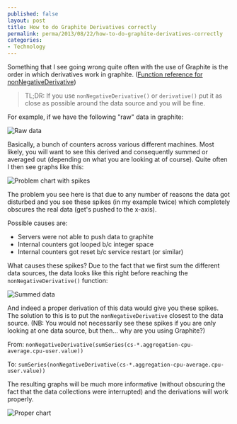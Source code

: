 ```yaml
---
published: false
layout: post
title: How to do Graphite Derivatives correctly
permalink: perma/2013/08/22/how-to-do-graphite-derivatives-correctly
categories:
- Technology
---
```


Something that I see going wrong quite often with the use of Graphite is the
order in which derivatives work in graphite. ([Function reference for nonNegativeDerivative](http://graphite.readthedocs.org/en/0.9.12/functions.html#graphite.render.functions.nonNegativeDerivative))

> TL;DR: If you use `nonNegativeDerivative()` or `derivative()` put it as close
> as possible around the data source and you will be fine.

For example, if we have the following "raw" data in graphite:

![Raw data][pic1]

Basically, a bunch of counters across various different machines. Most likely,
you will want to see this derived and consequently summed or averaged out
(depending on what you are looking at of course). Quite often I then see
graphs like this:

![Problem chart with spikes][pic2]

The problem you see here is that due to any number of reasons the data got
disturbed and you see these spikes (in my example twice) which completely
obscures the real data (get's pushed to the x-axis).

Possible causes are:
 * Servers were not able to push data to graphite
 * Internal counters got looped b/c integer space
 * Internal counters got reset b/c service restart (or similar)

What causes these spikes? Due to the fact that we first sum the different data
sources, the data looks like this right before reaching the
`nonNegativeDerivative()` function:

![Summed data][pic3]

And indeed a proper derivation of this data would give you these spikes. The
solution to this is to put the `nonNegativeDerivative` closest to the data
source. (NB: You would not necessarily see these spikes if you are only
looking at one data source, but then... why are you using Graphite?)

From: `nonNegativeDerivative(sumSeries(cs-*.aggregation-cpu-average.cpu-user.value))`

To: `sumSeries(nonNegativeDerivative(cs-*.aggregation-cpu-average.cpu-user.value))`

The resulting graphs will be much more informative (without obscuring the fact
that the data collections were interrupted) and the derivations will work
properly.

![Proper chart][pic3]

[pic1]: {{site.baseurl}}/photos/graphite/pic1-raw-data.png
[pic2]: {{site.baseurl}}/photos/graphite/pic2-nnderivative.png
[pic3]: {{site.baseurl}}/photos/graphite/pic2-raw-data-summed.png
[pic4]: {{site.baseurl}}/photos/graphite/pic3-correct.png
